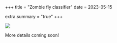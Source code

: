 +++
title = "Zombie fly classifier"
date = 2023-05-15

extra.summary = "true"
+++

![](/files/classifier_animation_colored.gif)<!-- -->

<!-- more -->
More details coming soon!
